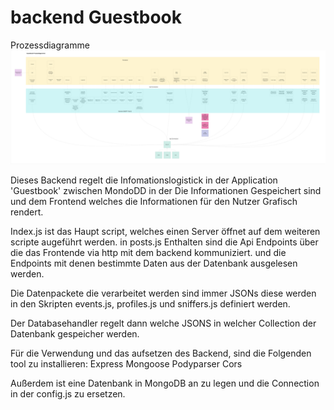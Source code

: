 # backend Guestbook

Prozessdiagramme
![Bild 1](GuestbookProzess.jpg)



Dieses Backend regelt die Infomationslogistick in der Application 'Guestbook' zwischen MondoDD in der Die Informationen Gespeichert sind und dem Frontend welches die Informationen für den Nutzer Grafisch rendert. 

Index.js ist das Haupt script, welches einen Server öffnet auf dem weiteren scripte augeführt werden.
in posts.js Enthalten sind die Api Endpoints über die das Frontende via http mit dem backend kommuniziert. und die Endpoints mit denen bestimmte Daten aus der Datenbank ausgelesen werden.

Die Datenpackete die verarbeitet werden sind immer JSONs diese werden in den Skripten events.js, profiles.js und sniffers.js definiert werden.

Der Databasehandler regelt dann welche JSONS in welcher Collection der Datenbank gespeicher werden.

Für die Verwendung und das aufsetzen des Backend, 
sind die Folgenden tool zu installieren:
    Express
    Mongoose
    Podyparser
    Cors

Außerdem ist eine Datenbank in MongoDB an zu legen und die Connection in der config.js zu ersetzen.  


